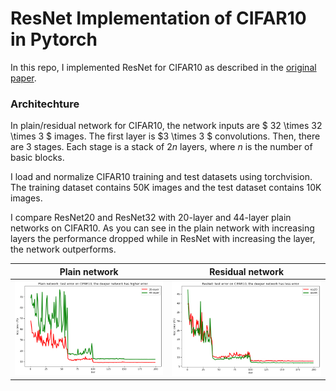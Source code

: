 # ResNet Implementation of CIFAR10 in Pytorch
In this repo, I implemented ResNet for CIFAR10 as described in the [original paper](https://arxiv.org/abs/1512.03385). 

### Architechture
In plain/residual network for CIFAR10, the network inputs are $ 32 \times 32 \times 3 $ images. The first layer is $3 \times 3 $ convolutions. Then, there are 3 stages. Each stage is a stack of $2n$ layers, where $n$ is the number of basic blocks. 


I load and normalize CIFAR10 training and test datasets using torchvision. The training dataset contains 50K images and the test dataset contains 10K images.

I compare ResNet20 and ResNet32 with 20-layer and 44-layer plain networks on CIFAR10. As you can see in the plain network with increasing layers the performance dropped while in ResNet with increasing the layer, the network outperforms.



Plain network            |  Residual network
:-------------------------:|:-------------------------:
![](/images/plain_test_error.png)  |  ![](/images/res_test_error.png)
